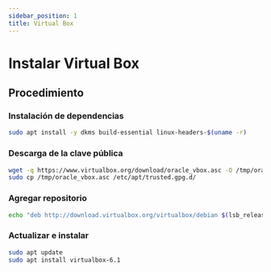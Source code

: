 ```yaml
--- 
sidebar_position: 1
title: Virtual Box
---
```


# Instalar Virtual Box
## Procedimiento
### Instalación de dependencias
```bash
sudo apt install -y dkms build-essential linux-headers-$(uname -r)
```

### Descarga de la clave pública
```bash
wget -q https://www.virtualbox.org/download/oracle_vbox.asc -O /tmp/oracle_vbox.asc
sudo cp /tmp/oracle_vbox.asc /etc/apt/trusted.gpg.d/
```

### Agregar repositorio
```bash
echo "deb http://download.virtualbox.org/virtualbox/debian $(lsb_release -c | awk '{print $2}') contrib" | sudo tee -a /etc/apt/sources.list
```

### Actualizar e instalar
```bash
sudo apt update
sudo apt install virtualbox-6.1
```

